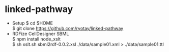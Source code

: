 linked-pathway
==============
* Setup
    $ cd $HOME  
    $ git clone https://github.com/ryotay/linked-pathway  
* RDFize CellDesigner SBML  
    $ npm install node_xslt  
    $ sh xslt.sh sbml2rdf-0.0.2.xsl ./data/sample01.xml > ./data/sample01.ttl  

